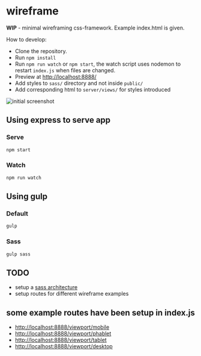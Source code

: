 # wireframe

**WIP** - minimal wireframing css-framework. Example index.html is given.

How to develop:

* Clone the repository.
* Run `npm install`
* Run `npm run watch` or `npm start`, the watch script uses nodemon to restart `index.js` when files are changed.
* Preview at [http://localhost:8888/](http://localhost:8888/)
* Add styles to `sass/` directory and not inside `public/`
* Add corresponding html to `server/views/` for styles introduced

![initial screenshot](https://cloud.githubusercontent.com/assets/7630575/15325956/cdb313d0-1c69-11e6-8275-fcb175c9df9f.png)

## Using express to serve app
### Serve
```sh
npm start
```
### Watch
```sh
npm run watch
```

## Using gulp
### Default
```sh
gulp
```

### Sass
```sh
gulp sass
```

## TODO

* setup a [sass architecture](https://www.sitepoint.com/architecture-sass-project/)
* setup routes for different wireframe examples

## some example routes have been setup in index.js
* [http://localhost:8888/viewport/mobile](http://localhost:8888/viewport/mobile)
* [http://localhost:8888/viewport/phablet](http://localhost:8888/viewport/phablet)
* [http://localhost:8888/viewport/tablet](http://localhost:8888/viewport/tablet)
* [http://localhost:8888/viewport/desktop](http://localhost:8888/viewport/desktop)
